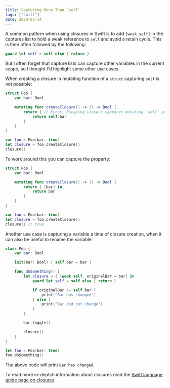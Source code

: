 ```yaml
---
title: Capturing More Than `self`
tags: ["swift"]
date: 2020-05-14
---
```


A common pattern when using closures in Swift is to add `[weak self]` in the captures list to hold a weak reference to `self` and avoid a retain cycle. This is then often followed by the following:

```swift
guard let self = self else { return }
```

But I often forget that capture lists can capture other variables in the current scope, so I thought I'd highlight some other use cases.

<!-- more -->

When creating a closure in mutating function of a `struct` capturing `self` is not possible:

```swift
struct Foo {
    var bar: Bool

    mutating func createClosure() -> () -> Bool {
        return { // Error: Escaping closure captures mutating 'self' parameter
            return self.bar
        }
    }
}

var foo = Foo(bar: true)
let closure = foo.createClosure()
closure()
```

To work around this you can capture the property:

```swift
struct Foo {
    var bar: Bool

    mutating func createClosure() -> () -> Bool {
        return { [bar] in
            return bar
        }
    }
}

var foo = Foo(bar: true)
let closure = foo.createClosure()
closure() // true
```

Another use case is capturing a variable a time of closure creation, when it can also be useful to rename the variable:

```swift
class Foo {
    var bar: Bool

    init(bar: Bool) { self.bar = bar }

    func doSomething() {
        let closure = { [weak self, originalBar = bar] in
            guard let self = self else { return }

            if originalBar != self.bar {
                print("Bar has changed")
            } else {
                print("Bar did not change")
            }
        }

        bar.toggle()

        closure()
    }
}

let foo = Foo(bar: true)
foo.doSomething()
```

The above code will print `Bar has changed`.

To read more in-deptch information about closures read the [Swift language guide page on closures](https://docs.swift.org/swift-book/LanguageGuide/Closures.html).
